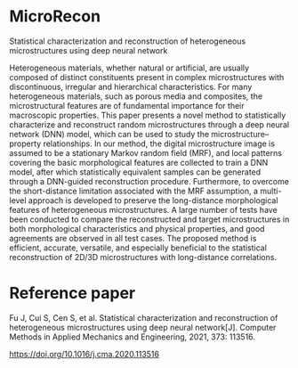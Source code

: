 # MicroRecon

Statistical characterization and reconstruction of heterogeneous microstructures using deep neural network

Heterogeneous materials, whether natural or artificial, are usually composed of distinct constituents present in complex microstructures with discontinuous, irregular and hierarchical characteristics. For many heterogeneous materials, such as porous media and composites, the microstructural features are of fundamental importance for their macroscopic properties. This paper presents a novel method to statistically characterize and reconstruct random microstructures through a deep neural network (DNN) model, which can be used to study the microstructure–property relationships. In our method, the digital microstructure image is assumed to be a stationary Markov random field (MRF), and local patterns covering the basic morphological features are collected to train a DNN model, after which statistically equivalent samples can be generated through a DNN-guided reconstruction procedure. Furthermore, to overcome the short-distance limitation associated with the MRF assumption, a multi-level approach is developed to preserve the long-distance morphological features of heterogeneous microstructures. A large number of tests have been conducted to compare the reconstructed and target microstructures in both morphological characteristics and physical properties, and good agreements are observed in all test cases. The proposed method is efficient, accurate, versatile, and especially beneficial to the statistical reconstruction of 2D/3D microstructures with long-distance correlations.


# Reference paper
Fu J, Cui S, Cen S, et al. Statistical characterization and reconstruction of heterogeneous microstructures using deep neural network[J]. Computer Methods in Applied Mechanics and Engineering, 2021, 373: 113516.

https://doi.org/10.1016/j.cma.2020.113516
